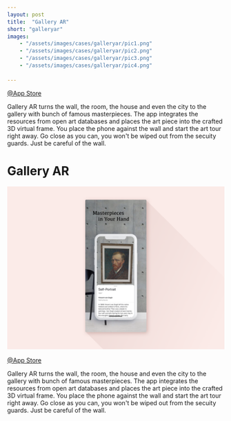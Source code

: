 ```yaml
---
layout: post
title:  "Gallery AR"
short: "galleryar"
images: 
    - "/assets/images/cases/galleryar/pic1.png"
    - "/assets/images/cases/galleryar/pic2.png"
    - "/assets/images/cases/galleryar/pic3.png"
    - "/assets/images/cases/galleryar/pic4.png"

---
```

[@App Store](https://apps.apple.com/app/gallery-ar/id1448234941)

Gallery AR turns the wall, the room, the house and even the city to the gallery with bunch of famous masterpieces. The app integrates the resources from open art databases and places the art piece into the crafted 3D virtual frame. You place the phone against the wall and start the art tour right away. Go close as you can, you won't be wiped out from the secuity guards. Just be careful of the wall.

<!--more-->
# Gallery AR

![Gallery AR](/assets/images/cases/galleryar/pic1.png)

[@App Store](https://apps.apple.com/app/gallery-ar/id1448234941)

Gallery AR turns the wall, the room, the house and even the city to the gallery with bunch of famous masterpieces. The app integrates the resources from open art databases and places the art piece into the crafted 3D virtual frame. You place the phone against the wall and start the art tour right away. Go close as you can, you won't be wiped out from the secuity guards. Just be careful of the wall.